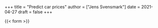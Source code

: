 +++
title = "Predict car prices"
author = ["Jens Svensmark"]
date = 2021-04-27
draft = false
+++


{{< form >}}
